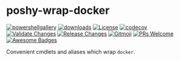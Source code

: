 # poshy-wrap-docker

[![powershellgallery](https://img.shields.io/powershellgallery/v/poshy-wrap-docker.svg)](https://www.powershellgallery.com/packages/poshy-wrap-docker)
[![downloads](https://img.shields.io/powershellgallery/dt/poshy-wrap-docker.svg)](https://www.powershellgallery.com/packages/poshy-wrap-docker)
[![License](https://img.shields.io/github/license/pwshrc/poshy-wrap-docker)](./LICENSE.txt)
[![codecov](https://codecov.io/gh/pwshrc/poshy-wrap-docker/branch/main/graph/badge.svg)](https://codecov.io/gh/pwshrc/poshy-wrap-docker)
[![Validate Changes](https://github.com/pwshrc/poshy-wrap-docker/actions/workflows/validate.yml/badge.svg)](https://github.com/pwshrc/poshy-wrap-docker/actions/workflows/validate.yml)
[![Release Changes](https://github.com/pwshrc/poshy-wrap-docker/actions/workflows/release.yml/badge.svg)](https://github.com/pwshrc/poshy-wrap-docker/actions/workflows/release.yml)
[![Gitmoji](https://img.shields.io/badge/gitmoji-%20😜%20😍-FFDD67.svg?style=flat-square)](https://gitmoji.carloscuesta.me/)
[![PRs Welcome](https://img.shields.io/badge/PRs-welcome-brightgreen.svg?style=flat-square)](http://makeapullrequest.com)
[![Awesome Badges](https://img.shields.io/badge/badges-awesome-green.svg)](https://github.com/Naereen/badges)

Convenient cmdlets and aliases which wrap `docker`.

